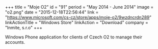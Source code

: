 +++
title = "Moje O2"
id = "91"
period = "May 2014 - June 2014"
image = "o2.png"
date = "2015-12-18T22:56:44"
link = "https://www.microsoft.com/cs-cz/store/apps/moje-o2/9wzdncrdn289"
linkActionTitle = "Windows Store"
linkAction = "Download"
company = "Inmite, s.r.o"
+++

Windows Phone application for clients of Czech O2 to manage their accounts. 
